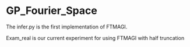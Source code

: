 # GP_Fourier_Space
The infer.py is the first implementation of FTMAGI.

Exam_real is our current experiment for using FTMAGI with half truncation
